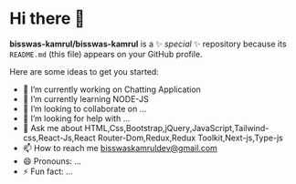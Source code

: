 # Hi there 👋

**bisswas-kamrul/bisswas-kamrul** is a ✨ _special_ ✨ repository because its `README.md` (this file) appears on your GitHub profile.

Here are some ideas to get you started:

- 🔭 I’m currently working on Chatting Application
- 🌱 I’m currently learning NODE-JS
- 👯 I’m looking to collaborate on ...
- 🤔 I’m looking for help with ...
- 💬 Ask me about HTML,Css,Bootstrap,jQuery,JavaScript,Tailwind-css,React-Js,React Router-Dom,Redux,Redux Toolkit,Next-js,Type-js
- 📫 How to reach me bisswaskamruldev@gmail.com
- 😄 Pronouns: ...
- ⚡ Fun fact: ...
